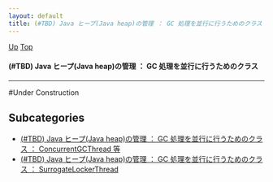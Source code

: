 ```yaml
---
layout: default
title: (#TBD) Java ヒープ(Java heap)の管理 ： GC 処理を並行に行うためのクラス
---
```

[Up](no3718kvd.html) [Top](../index.html)

#### (#TBD) Java ヒープ(Java heap)の管理 ： GC 処理を並行に行うためのクラス

--- 
#Under Construction


## Subcategories
* [(#TBD) Java ヒープ(Java heap)の管理 ： GC 処理を並行に行うためのクラス ： ConcurrentGCThread 等  ](no7882ZnJ.html)
* [(#TBD) Java ヒープ(Java heap)の管理 ： GC 処理を並行に行うためのクラス ： SurrogateLockerThread](nohyR3n2tv.html)



